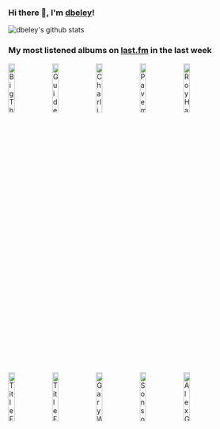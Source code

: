 ### Hi there 👋, I'm [dbeley](https://dbeley.ovh/en)!

![dbeley's github stats](https://github-readme-stats.vercel.app/api?username=dbeley)

### My most listened albums on [last.fm](https://www.last.fm/user/d_beley) in the last week

[<img src='https://lastfm.freetls.fastly.net/i/u/300x300/c5ead34a6aca64a663a3ed83fadfc742.jpg' width='16%' height='16%' alt='Big Thief - Dragon New Warm Mountain I Believe in You'>](https://www.last.fm/music/big%2bthief/dragon%2bnew%2bwarm%2bmountain%2bi%2bbelieve%2bin%2byou)&nbsp;
[<img src='https://lastfm.freetls.fastly.net/i/u/300x300/0a8babeb0aa541bfc1183c47b9f46737.png' width='16%' height='16%' alt='Guided by Voices - Bee Thousand'>](https://www.last.fm/music/guided%2bby%2bvoices/bee%2bthousand)&nbsp;
[<img src='https://lastfm.freetls.fastly.net/i/u/300x300/b00527c6ae0cd1d4c9bf3706b130ad56.jpg' width='16%' height='16%' alt='Charli XCX - BRAT'>](https://www.last.fm/music/charli%2bxcx/brat)&nbsp;
[<img src='https://lastfm.freetls.fastly.net/i/u/300x300/1e087f99ac344aa5ca68a800de3cebf7.png' width='16%' height='16%' alt='Pavement - Slanted and Enchanted'>](https://www.last.fm/music/pavement/slanted%2band%2benchanted)&nbsp;
[<img src='https://lastfm.freetls.fastly.net/i/u/300x300/844d9a97881941e8a6bb16ca6b851e6d.jpg' width='16%' height='16%' alt='Roy Hargrove Quintet - Earfood'>](https://www.last.fm/music/roy%2bhargrove%2bquintet/earfood)&nbsp;
<br>
[<img src='https://lastfm.freetls.fastly.net/i/u/300x300/de9a4bcc3bfe497f8ff94b3219a7d580.jpg' width='16%' height='16%' alt='Title Fight - Shed'>](https://www.last.fm/music/title%2bfight/shed)&nbsp;
[<img src='https://lastfm.freetls.fastly.net/i/u/300x300/01806cfa7671c3c8b9ac61fa6bf8fe8c.jpg' width='16%' height='16%' alt='Title Fight - The Last Thing You Forget'>](https://www.last.fm/music/title%2bfight/the%2blast%2bthing%2byou%2bforget)&nbsp;
[<img src='https://lastfm.freetls.fastly.net/i/u/300x300/7554cf374cdaf84fac2752ec2d21cf6e.jpg' width='16%' height='16%' alt='Gary Wilson - You Think You Really Know Me'>](https://www.last.fm/music/gary%2bwilson/you%2bthink%2byou%2breally%2bknow%2bme)&nbsp;
[<img src='https://lastfm.freetls.fastly.net/i/u/300x300/4d66db27ab4f8f1367c4578f1615d6ee.jpg' width='16%' height='16%' alt='Sons of Kemet - Black to the Future'>](https://www.last.fm/music/sons%2bof%2bkemet/black%2bto%2bthe%2bfuture)&nbsp;
[<img src='https://lastfm.freetls.fastly.net/i/u/300x300/0b8520054cfd8af493b44a8bed0a2361.jpg' width='16%' height='16%' alt='Alex G - TRICK'>](https://www.last.fm/music/alex%2bg/trick)&nbsp;
<br>
